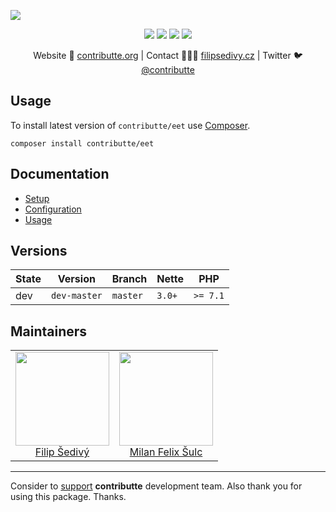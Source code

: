 ![](https://heatbadger.now.sh/github/contributte/eet/)

<p align="center">
  <a href="https://travis-ci.org/contributte/eet"><img src="https://img.shields.io/travis/contributte/eet.svg?style=flat-square"></a>
  <a href="https://coveralls.io/r/contributte/eet"><img src="https://img.shields.io/coveralls/contributte/eet.svg?style=flat-square"></a>
  <a href="https://packagist.org/packages/contributte/eet"><img src="https://img.shields.io/packagist/dm/contributte/eet.svg?style=flat-square"></a>
  <a href="https://packagist.org/packages/contributte/eet"><img src="https://img.shields.io/packagist/v/contributte/eet.svg?style=flat-square"></a>
</p>

<p align=center>
    Website 🚀 <a href="https://contributte.org">contributte.org</a> | Contact 👨🏻‍💻 <a href="https://filipsedivy.cz">filipsedivy.cz</a> | Twitter 🐦 <a href="https://twitter.com/contributte">@contributte</a>
</p>

## Usage

To install latest version of `contributte/eet` use [Composer](https://getcomposer.com).

```
composer install contributte/eet
```

## Documentation

- [Setup](.docs/README.md#setup)
- [Configuration](#configuration)
- [Usage](.docs/README.md#usage)

## Versions

| State | Version      | Branch   | Nette  | PHP      |
|-------|--------------|----------|--------|----------|
| dev   | `dev-master` | `master` | `3.0+` | `>= 7.1` |


## Maintainers

<table>
  <tbody>
    <tr>
      <td align="center">
        <a href="https://github.com/filipsedivy">
            <img width="150" height="150" src="https://avatars2.githubusercontent.com/u/5647591?v=3&s=150">
        </a>
        </br>
        <a href="https://github.com/filipsedivy">Filip Šedivý</a>
      </td>
      <td align="center">
        <a href="https://github.com/f3l1x">
            <img width="150" height="150" src="https://avatars2.githubusercontent.com/u/538058?v=3&s=150">
        </a>
        </br>
        <a href="https://github.com/f3l1x">Milan Felix Šulc</a>
      </td>
    </tr>
  </tbody>
</table>

-----

Consider to [support](https://contributte.com/partners) **contributte** development team.
Also thank you for using this package. Thanks.
